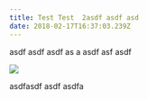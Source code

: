 ```yaml
---
title: Test Test  2asdf asdf asd
date: 2018-02-17T16:37:03.239Z
---
```

asdf asdf asdf as a  asdf asf asdf

![](/images/uploads/unterkunft_1_og.jpg)

asdfasdf asdf asdfa
